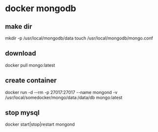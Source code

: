 docker mongodb
==============

## make dir
mkdir -p /usr/local/mongodb/data
touch /usr/local/mongodb/mongo.conf

## download
docker pull mongo:latest

## create container
docker run -d --rm -p 27017:27017 --name mongond -v /usr/local/somedocker/mongo/data:/data/db mongo:latest

## stop mysql
docker start|stop|restart mongond
